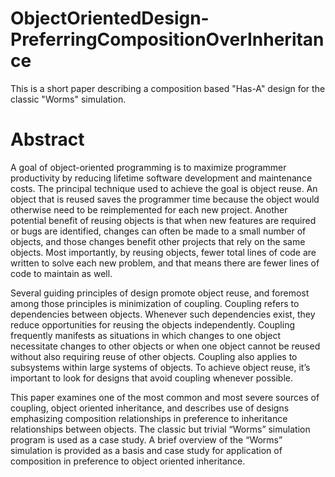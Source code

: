 # ObjectOrientedDesign-PreferringCompositionOverInheritance
This is a short paper describing a composition based "Has-A" design for the classic "Worms" simulation.

# Abstract
A goal of object-oriented programming is to maximize programmer productivity by reducing lifetime software development and maintenance costs. The principal technique used to achieve the goal is object reuse. An object that is reused saves the programmer time because the object would otherwise need to be reimplemented for each new project. Another potential benefit of reusing objects is that when new features are required or bugs are identified, changes can often be made to a small number of objects, and those changes benefit other projects that rely on the same objects. Most importantly, by reusing objects, fewer total lines of code are written to solve each new problem, and that means there are fewer lines of code to maintain as well.

Several guiding principles of design promote object reuse, and foremost among those principles is minimization of coupling. Coupling refers to dependencies between objects. Whenever such dependencies exist, they reduce opportunities for reusing the objects independently. Coupling frequently manifests as situations in which changes to one object necessitate changes to other objects or when one object cannot be reused without also requiring reuse of other objects. Coupling also applies to subsystems within large systems of objects. To achieve object reuse, it’s important to look for designs that avoid coupling whenever possible.

This paper examines one of the most common and most severe sources of coupling, object oriented inheritance, and describes use of designs emphasizing composition relationships in preference to inheritance relationships between objects. The classic but trivial “Worms” simulation program is used as a case study. A brief overview of the “Worms” simulation is provided as a basis and case study for application of composition in preference to object oriented inheritance.
